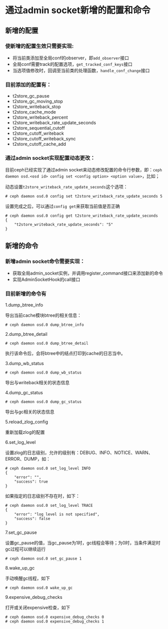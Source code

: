 # 通过admin socket新增的配置和命令

## 新增的配置

### 使新增的配置生效只需要实现:

* 将当前类添加至全局conf的observer，即`add_observer`接口
* 全局conf需要track的配置选项，`get_tracked_conf_keys`接口
* 当选项值修改时，回调至当前类的处理函数，`handle_conf_change`接口

### 目前添加的配置有：

* t2store_gc_pause
* t2store_gc_moving_stop
* t2store_writeback_stop
* t2store_cache_mode
* t2store_writeback_percent
* t2store_writeback_rate_update_seconds
* t2store_sequential_cutoff
* t2store_cutoff_writeback
* t2store_cutoff_writeback_sync
* t2store_cutoff_cache_add

### 通过admin socket实现配置动态更改：

目前ceph已经实现了通过admin socket来动态修改配置的命令行参数，即：`ceph daemon osd.<osd id> config set <config option> <option value>`，比如；

动态设置`t2store_writeback_rate_update_seconds`这个选项：

```shell
# ceph daemon osd.0 config set t2store_writeback_rate_update_seconds 5
```

设置完成之后，可以通过`config get`来获取当前值是否正确

```shell
# ceph daemon osd.0 config get t2store_writeback_rate_update_seconds
{
    "t2store_writeback_rate_update_seconds": "5"
}
```

## 新增的命令

### 新增admin socket命令需要实现：

* 获取全局admin_socket实例，并调用register_command接口来添加新的命令
* 实现AdminSocketHook的call接口

### 目前新增的命令有

1.dump_btree_info

导出当前cache模块btree的相关信息：

```shell
# ceph daemon osd.0 dump_btree_info
```

2.dump_btree_detail

```shell
# ceph daemon osd.0 dump_btree_detail
```

执行该命令后，会将btree中的结点打印到cache的日志当中。

3.dump_wb_status

```shell
# ceph daemon osd.0 dump_wb_status
```

导出与writeback相关的状态信息

4.dump_gc_status

```shell
# ceph daemon osd.0 dump_gc_status
```

导出与gc相关的状态信息

5.reload_zlog_config

重新加载zlog的配置

6.set_log_level

设置zlog的日志级别，允许的级别有：DEBUG、INFO、NOTICE、WARN、ERROR、DUMP，如：

```shell
# ceph daemon osd.0 set_log_level INFO
{
    "error": "",
    "success": true
}
```

如果指定的日志级别不存在时，如下：

```shell
# ceph daemon osd.0 set_log_level TRACE
{
    "error": "log level is not specified",
    "success": false
}
```

7.set_gc_pause

设置gc_pause的值，当gc_pause为1时，gc线程会等待；为0时，当条件满足时gc过程可以继续运行

```shell
# ceph daemon osd.0 set_gc_pause 1
```

8.wake_up_gc

手动唤醒gc线程，如下

```shell
# ceph daemon osd.0 wake_up_gc
```

9.expensive_debug_checks

打开或关闭expensive检查，如下

```shell
# ceph daemon osd.0 expensive_debug_checks 0
# ceph daemon osd.0 expensive_debug_checks 1
```
